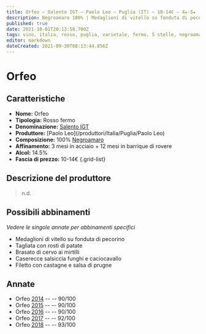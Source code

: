 ```yaml
---
title: Orfeo – Salento IGT – Paolo Leo – Puglia (IT) – 10-14€ – 4★-5★
description: Negroamaro 100% | Medaglioni di vitello su fonduta di pecorino – Tagliata con rosti di patate – Brasato di cervo ai mirtilli – Caserecce salsiccia funghi e caciocavallo – Filetto con castagne e salsa di prugne
published: true
date: 2021-10-01T20:13:58.700Z
tags: vino, italia, rosso, puglia, varietale, fermo, 5 stelle, negroamaro, 10-14€, medaglioni di vitello su fonduta di pecorino, tagliata con rosti di patate, brasato di cervo ai mirtilli, filetto con castagne e salsa di prugne
editor: markdown
dateCreated: 2021-09-30T08:13:44.856Z
---
```


# Orfeo

## Caratteristiche
- **Nome:** Orfeo
- **Tipologia:** Rosso fermo
- **Denominazione:** [Salento IGT](/denominazioni/Italia/Puglia/IGT/Salento)
- **Produttore:** [Paolo Leo](/produttori/Italia/Puglia/Paolo Leo) 
- **Composizione:** 100% [Negroamaro](/vitigni/Italia/bacca-nera/negroamaro)
- **Affinamento:** 3 mesi in acciaio + 12 mesi in barrique di rovere
- **Alcol:** 14.5%
- **Fascia di prezzo:** 10-14€
{.grid-list}

## Descrizione del produttore

> n.d.

## Possibili abbinamenti
*Vedere le singole annate per abbinamenti specifici*

- Medaglioni di vitello su fonduta di pecorino
- Tagliata con rosti di patate
- Brasato di cervo ai mirtilli
- Caserecce salsiccia funghi e caciocavallo
- Filetto con castagne e salsa di prugne

## Annate
- Orfeo [2014](vini/Italia/Puglia/Paolo-Leo/Orfeo/2014) -- <span class="star-4"></span> -- 90/100
- Orfeo [2015](vini/Italia/Puglia/Paolo-Leo/Orfeo/2015) -- <span class="star-4"></span> -- 90/100
- Orfeo [2016](vini/Italia/Puglia/Paolo-Leo/Orfeo/2016) -- <span class="star-4"></span> -- 90/100
- Orfeo [2017](vini/Italia/Puglia/Paolo-Leo/Orfeo/2017) -- <span class="star-5"></span> -- 92/100
- Orfeo [2018](vini/Italia/Puglia/Paolo-Leo/Orfeo/2018) -- <span class="star-5"></span> -- 93/100
